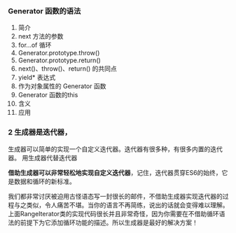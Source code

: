 ### Generator 函数的语法
1.  简介
2.  next 方法的参数
3.  for...of 循环
4.  Generator.prototype.throw()
5.  Generator.prototype.return()
6.  next()、throw()、return() 的共同点
7.  yield* 表达式
8.  作为对象属性的 Generator 函数
9.  Generator 函数的this
10. 含义
11. 应用


### 2 生成器是迭代器，
生成器可以简单的实现一个自定义迭代器。迭代器有很多种，有很多内置的迭代器。 用生成器代替迭代器

**借助生成器可以非常轻松地实现自定义迭代器**，记住，迭代器贯穿ES6的始终，它是数据和循环的新标准。

我们都非常讨厌被迫用古怪语态写一封很长的邮件，不借助生成器实现迭代器的过程与之类似，令人痛苦不堪。当你的语言不再简练，说出的话就会变得难以理解。上面RangeIterator类的实现代码很长并且非常奇怪，因为你需要在不借助循环语法的前提下为它添加循环功能的描述。所以生成器是最好的解决方案！
